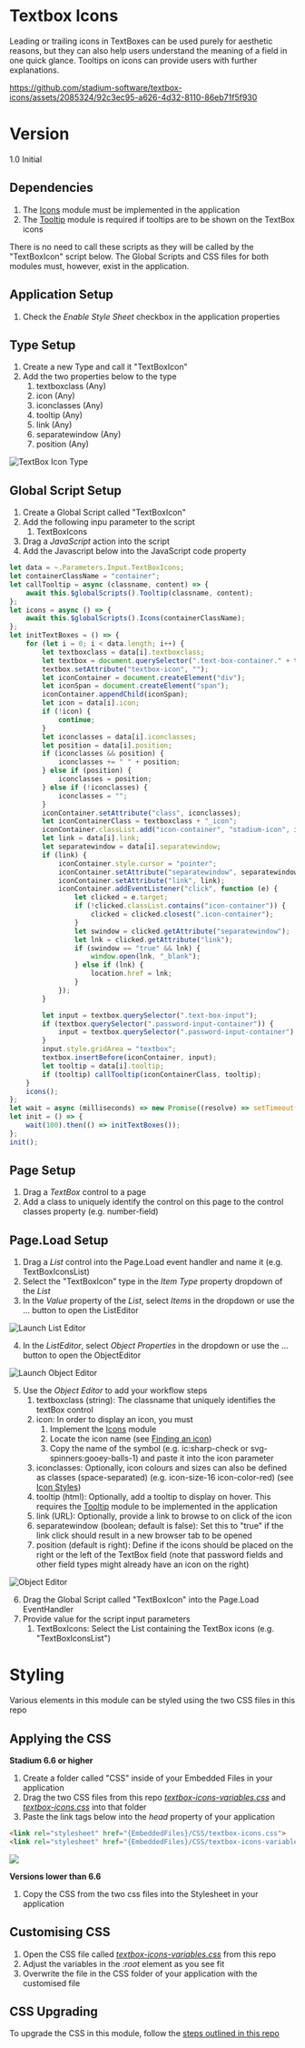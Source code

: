 # Textbox Icons

Leading or trailing icons in TextBoxes can be used purely for aesthetic reasons, but they can also help users understand the meaning of a field in one quick glance. Tooltips on icons can provide users with further explanations. 

https://github.com/stadium-software/textbox-icons/assets/2085324/92c3ec95-a626-4d32-8110-86eb71f5f930

# Version 
1.0 Initial

## Dependencies
1. The [Icons](https://github.com/stadium-software/icons) module must be implemented in the application
2. The [Tooltip](https://github.com/stadium-software/tooltips) module is required if tooltips are to be shown on the TextBox icons

There is no need to call these scripts as they will be called by the "TextBoxIcon" script below. The Global Scripts and CSS files for both modules must, however, exist in the application. 

## Application Setup
1. Check the *Enable Style Sheet* checkbox in the application properties

## Type Setup
1. Create a new Type and call it "TextBoxIcon"
2. Add the two properties below to the type
   1. textboxclass (Any)
   2. icon (Any)
   3. iconclasses (Any)
   4. tooltip (Any)
   5. link (Any)
   6. separatewindow (Any)
   7. position (Any)

![TextBox Icon Type](images/TextBoxIconType.png)

## Global Script Setup
1. Create a Global Script called "TextBoxIcon"
2. Add the following inpu parameter to the script
   1. TextBoxIcons
3. Drag a *JavaScript* action into the script
4. Add the Javascript below into the JavaScript code property
```javascript
let data = ~.Parameters.Input.TextBoxIcons;
let containerClassName = "container";
let callTooltip = async (classname, content) => {
    await this.$globalScripts().Tooltip(classname, content);
};
let icons = async () => {
    await this.$globalScripts().Icons(containerClassName);
};
let initTextBoxes = () => {
    for (let i = 0; i < data.length; i++) {
        let textboxclass = data[i].textboxclass;
        let textbox = document.querySelector(".text-box-container." + textboxclass);
        textbox.setAttribute("textbox-icon", "");
        let iconContainer = document.createElement("div");
        let iconSpan = document.createElement("span");
        iconContainer.appendChild(iconSpan);
        let icon = data[i].icon;
        if (!icon) {
            continue;
        }
        let iconclasses = data[i].iconclasses;
        let position = data[i].position;
        if (iconclasses && position) {
            iconclasses += " " + position;
        } else if (position) {
            iconclasses = position;
        } else if (!iconclasses) { 
            iconclasses = "";
        }
        iconContainer.setAttribute("class", iconclasses);
        let iconContainerClass = textboxclass + "_icon";
        iconContainer.classList.add("icon-container", "stadium-icon", icon, iconContainerClass);
        let link = data[i].link;
        let separatewindow = data[i].separatewindow;
        if (link) {
            iconContainer.style.cursor = "pointer";
            iconContainer.setAttribute("separatewindow", separatewindow);
            iconContainer.setAttribute("link", link);
            iconContainer.addEventListener("click", function (e) {
                let clicked = e.target;
                if (!clicked.classList.contains("icon-container")) {
                    clicked = clicked.closest(".icon-container");
                }
                let swindow = clicked.getAttribute("separatewindow");
                let lnk = clicked.getAttribute("link");
                if (swindow == "true" && lnk) {
                    window.open(lnk, "_blank");
                } else if (lnk) {
                    location.href = lnk;
                }
            });
        }

        let input = textbox.querySelector(".text-box-input");
        if (textbox.querySelector(".password-input-container")) {
            input = textbox.querySelector(".password-input-container");
        }
        input.style.gridArea = "textbox";
        textbox.insertBefore(iconContainer, input);
        let tooltip = data[i].tooltip;
        if (tooltip) callTooltip(iconContainerClass, tooltip);
    }
    icons();
};
let wait = async (milliseconds) => new Promise((resolve) => setTimeout(resolve, milliseconds));
let init = () => {
    wait(100).then(() => initTextBoxes());
};
init();
```

## Page Setup
1. Drag a *TextBox* control to a page
2. Add a class to uniquely identify the control on this page to the control classes property (e.g. number-field)

## Page.Load Setup
1. Drag a *List* control into the Page.Load event handler and name it (e.g. TextBoxIconsList)
2. Select the "TextBoxIcon" type in the *Item Type* property dropdown of the *List*
3. In the *Value* property of the *List*, select *Items* in the dropdown or use the ... button to open the ListEditor

![Launch List Editor](images/ListEditorLaunch.png)

4. In the *ListEditor*, select *Object Properties* in the dropdown or use the ... button to open the ObjectEditor

![Launch Object Editor](images/ObjectEditorLaunch.png)

5. Use the *Object Editor* to add your workflow steps
   1. textboxclass (string): The classname that uniquely identifies the textBox control
   2. icon: In order to display an icon, you must 
      1. Implement the [Icons](https://github.com/stadium-software/icons) module
      2. Locate the icon name (see [Finding an icon](https://github.com/stadium-software/icons#finding-an-icon))
      3. Copy the name of the symbol (e.g. ic:sharp-check or svg-spinners:gooey-balls-1) and paste it into the icon parameter
   3. iconclasses: Optionally, icon colours and sizes can also be defined as classes (space-separated) (e.g. icon-size-16 icon-color-red) (see [Icon Styles](https://github.com/stadium-software/icons#icon-styles))
   4. tooltip (html): Optionally, add a tooltip to display on hover. This requires the [Tooltip](https://github.com/stadium-software/tooltips) module to be implemented in the application
   5. link (URL): Optionally, provide a link to browse to on click of the icon
   6. separatewindow (boolean; default is false): Set this to "true" if the link click should result in a new browser tab to be opened
   7. position (default is right): Define if the icons should be placed on the right or the left of the TextBox field (note that password fields and other field types might already have an icon on the right)

![Object Editor](images/ObjectEditor.png)

6. Drag the Global Script called "TextBoxIcon" into the Page.Load EventHandler
7. Provide value for the script input parameters
   1. TextBoxIcons: Select the List containing the TextBox icons (e.g. "TextBoxIconsList")

# Styling
Various elements in this module can be styled using the two CSS files in this repo

## Applying the CSS

**Stadium 6.6 or higher**
1. Create a folder called "CSS" inside of your Embedded Files in your application
2. Drag the two CSS files from this repo [*textbox-icons-variables.css*](textbox-icons-variables.css) and [*textbox-icons.css*](textbox-icons.css) into that folder
3. Paste the link tags below into the *head* property of your application
```html
<link rel="stylesheet" href="{EmbeddedFiles}/CSS/textbox-icons.css">
<link rel="stylesheet" href="{EmbeddedFiles}/CSS/textbox-icons-variables.css">
``` 

![](images/ApplicationHeadProp.png)

**Versions lower than 6.6**
1. Copy the CSS from the two css files into the Stylesheet in your application

## Customising CSS
1. Open the CSS file called [*textbox-icons-variables.css*](textbox-icons-variables.css) from this repo
2. Adjust the variables in the *:root* element as you see fit
3. Overwrite the file in the CSS folder of your application with the customised file

## CSS Upgrading
To upgrade the CSS in this module, follow the [steps outlined in this repo](https://github.com/stadium-software/samples-upgrading)
